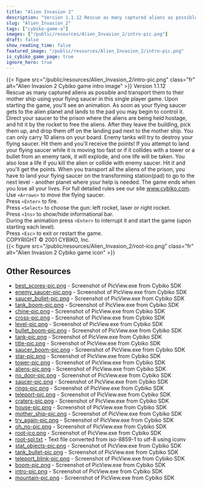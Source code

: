 ```yaml
---
title: "Alien Invasion 2"
description: "Version 1.1.12 Rescue as many captured aliens as possible and transport them to their mother ship using your flying saucer in this single player game. Upon starting the game, you'll see an animation. As soon as your flying saucer gets to the alien planet and lands to the pad you..."
slug: "Alien_Invasion_2"
tags: ["cybiko-game-a"]
images: ["/public/resources/Alien_Invasion_2/intro-pic.png"]
draft: false
show_reading_time: false
featured_image: "/public/resources/Alien_Invasion_2/intro-pic.png"
is_cybiko_game_page: true
ignore_hero: true
---
```

{{< figure src="/public/resources/Alien_Invasion_2/intro-pic.png" class="fr" alt="Alien Invasion 2 Cybiko game intro image" >}}
Version 1.1.12 \
Rescue as many captured aliens as possible and transport them to their mother ship using your flying saucer in this single player game. Upon starting the game, you'll see an animation. As soon as your flying saucer gets to the alien planet and lands to the pad you may begin to control it. Direct your saucer to the prison where the aliens are being held hostage, and hit it by the rocket to free the aliens. After they leave the building, pick them up, and drop them off on the landing pad next to the mother ship. You can only carry 10 aliens on your board. Enemy tanks will try to destroy your flying saucer. Hit them and you'll receive the points! If you attempt to land your flying saucer while it is moving too fast or if it collides with a tower or a bullet from an enemy tank, it will explode, and one life will be taken. You also lose a life if you kill the alien or collide with enemy saucer. Hit it and you'll get the points. When you transport all the aliens of the prison, you have to land your flying saucer on the transforming station(pad) to go to the next level - another planet where your help is needed. The game ends when you lose all your lives. For full detailed rules see our site www.cybiko.com. \
Use `<Arrows>`  to move the flying saucer. \
Press `<Enter>`  to fire. \
Press `<Select>`  to choose the gun: left rocket, laser or right rocket. \
Press `<Ins>`  to show/hide informational bar. \
During the animation press `<Enter>`  to interrupt it and start the game (upon starting each level). \
Press `<Esc>`  to exit or restart the game. \
COPYRIGHT © 2001 CYBIKO, Inc. \
 {{< figure src="/public/resources/Alien_Invasion_2/root-ico.png" class="fr" alt="Alien Invasion 2 Cybiko game icon" >}}

## Other Resources
* [best_scores-pic.png](/public/resources/Alien_Invasion_2/best_scores-pic.png) - Screenshot of PicView.exe from Cybiko SDK
* [enemy_saucer-pic.png](/public/resources/Alien_Invasion_2/enemy_saucer-pic.png) - Screenshot of PicView.exe from Cybiko SDK
* [saucer_bullet-pic.png](/public/resources/Alien_Invasion_2/saucer_bullet-pic.png) - Screenshot of PicView.exe from Cybiko SDK
* [tank_boom-pic.png](/public/resources/Alien_Invasion_2/tank_boom-pic.png) - Screenshot of PicView.exe from Cybiko SDK
* [chine-pic.png](/public/resources/Alien_Invasion_2/chine-pic.png) - Screenshot of PicView.exe from Cybiko SDK
* [cross-pic.png](/public/resources/Alien_Invasion_2/cross-pic.png) - Screenshot of PicView.exe from Cybiko SDK
* [level-pic.png](/public/resources/Alien_Invasion_2/level-pic.png) - Screenshot of PicView.exe from Cybiko SDK
* [bullet_boom-pic.png](/public/resources/Alien_Invasion_2/bullet_boom-pic.png) - Screenshot of PicView.exe from Cybiko SDK
* [tank-pic.png](/public/resources/Alien_Invasion_2/tank-pic.png) - Screenshot of PicView.exe from Cybiko SDK
* [title-pic.png](/public/resources/Alien_Invasion_2/title-pic.png) - Screenshot of PicView.exe from Cybiko SDK
* [saucer_boom-pic.png](/public/resources/Alien_Invasion_2/saucer_boom-pic.png) - Screenshot of PicView.exe from Cybiko SDK
* [star-pic.png](/public/resources/Alien_Invasion_2/star-pic.png) - Screenshot of PicView.exe from Cybiko SDK
* [tower-pic.png](/public/resources/Alien_Invasion_2/tower-pic.png) - Screenshot of PicView.exe from Cybiko SDK
* [aliens-pic.png](/public/resources/Alien_Invasion_2/aliens-pic.png) - Screenshot of PicView.exe from Cybiko SDK
* [no_door-pic.png](/public/resources/Alien_Invasion_2/no_door-pic.png) - Screenshot of PicView.exe from Cybiko SDK
* [saucer-pic.png](/public/resources/Alien_Invasion_2/saucer-pic.png) - Screenshot of PicView.exe from Cybiko SDK
* [rings-pic.png](/public/resources/Alien_Invasion_2/rings-pic.png) - Screenshot of PicView.exe from Cybiko SDK
* [teleport-pic.png](/public/resources/Alien_Invasion_2/teleport-pic.png) - Screenshot of PicView.exe from Cybiko SDK
* [craters-pic.png](/public/resources/Alien_Invasion_2/craters-pic.png) - Screenshot of PicView.exe from Cybiko SDK
* [house-pic.png](/public/resources/Alien_Invasion_2/house-pic.png) - Screenshot of PicView.exe from Cybiko SDK
* [mother_ship-pic.png](/public/resources/Alien_Invasion_2/mother_ship-pic.png) - Screenshot of PicView.exe from Cybiko SDK
* [try_again-pic.png](/public/resources/Alien_Invasion_2/try_again-pic.png) - Screenshot of PicView.exe from Cybiko SDK
* [oh_no-pic.png](/public/resources/Alien_Invasion_2/oh_no-pic.png) - Screenshot of PicView.exe from Cybiko SDK
* [root-ico.png](/public/resources/Alien_Invasion_2/root-ico.png) - Screenshot of PicView.exe from Cybiko SDK
* [root-spl.txt](/public/resources/Alien_Invasion_2/root-spl.txt) - Text file converted from iso-8859-1 to utf-8 using iconv
* [stat_objects-pic.png](/public/resources/Alien_Invasion_2/stat_objects-pic.png) - Screenshot of PicView.exe from Cybiko SDK
* [tank_bullet-pic.png](/public/resources/Alien_Invasion_2/tank_bullet-pic.png) - Screenshot of PicView.exe from Cybiko SDK
* [teleport_blink-pic.png](/public/resources/Alien_Invasion_2/teleport_blink-pic.png) - Screenshot of PicView.exe from Cybiko SDK
* [boom-pic.png](/public/resources/Alien_Invasion_2/boom-pic.png) - Screenshot of PicView.exe from Cybiko SDK
* [intro-pic.png](/public/resources/Alien_Invasion_2/intro-pic.png) - Screenshot of PicView.exe from Cybiko SDK
* [mountain-pic.png](/public/resources/Alien_Invasion_2/mountain-pic.png) - Screenshot of PicView.exe from Cybiko SDK
